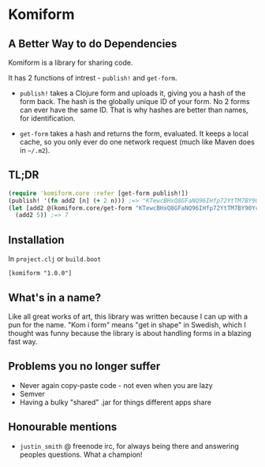 # Komiform
## A Better Way to do Dependencies

Komiform is a library for sharing code.

It has 2 functions of intrest - `publish!` and `get-form`.

* `publish!` takes a Clojure form and uploads it, giving you a hash of the form back. The hash is the globally unique ID of your form. No 2 forms can ever have the same ID. That is why hashes are better than names, for identification.

* `get-form` takes a hash and returns the form, evaluated. It keeps a local cache, so you only ever do one network request (much like Maven does in `~/.m2`).

## TL;DR
``` clojure
(require 'komiform.core :refer [get-form publish!])
(publish! '(fn add2 [n] (+ 2 n))) ;=> "KTewcBHxQ8GFaNQ96IHfp72YtTM7BY90YccmiaGka94"
(let [add2 @(komiform.core/get-form "KTewcBHxQ8GFaNQ96IHfp72YtTM7BY90YccmiaGka94")]
  (add2 5)) ;=> 7
```

## Installation

In `project.clj` or `build.boot`
```
[komiform "1.0.0"]
```

## What's in a name?
Like all great works of art, this library was written because I can up with a pun for the name. "Kom i form" means "get in shape" in Swedish, which I thought was funny because the library is about handling forms in a blazing fast way.

## Problems you no longer suffer
* Never again copy-paste code - not even when you are lazy
* Semver
* Having a bulky "shared" .jar for things different apps share

## Honourable mentions
* `justin_smith` @ freenode irc, for always being there and answering peoples questions. What a champion!
